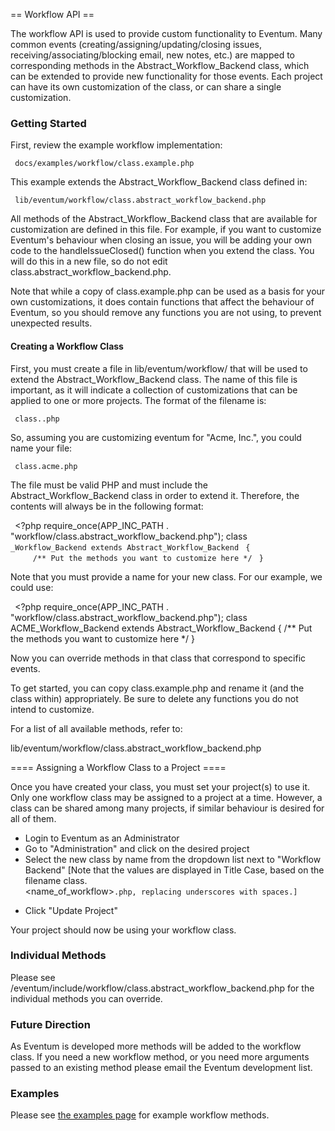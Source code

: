 == Workflow API ==

The workflow API is used to provide custom functionality to Eventum. Many common events (creating/assigning/updating/closing issues, receiving/associating/blocking email, new notes, etc.) are mapped to corresponding methods in the Abstract_Workflow_Backend class, which can be extended to provide new functionality for those events. Each project can have its own customization of the class, or can share a single customization.

### Getting Started

First, review the example workflow implementation:

` docs/examples/workflow/class.example.php`

This example extends the Abstract_Workflow_Backend class defined in:

` lib/eventum/workflow/class.abstract_workflow_backend.php`

All methods of the Abstract_Workflow_Backend class that are available for customization are defined in this file. For example, if you want to customize Eventum's behaviour when closing an issue, you will be adding your own code to the handleIssueClosed() function when you extend the class. You will do this in a new file, so do not edit class.abstract_workflow_backend.php.

Note that while a copy of class.example.php can be used as a basis for your own customizations, it does contain functions that affect the behaviour of Eventum, so you should remove any functions you are not using, to prevent unexpected results.

#### Creating a Workflow Class

First, you must create a file in lib/eventum/workflow/ that will be used to extend the Abstract_Workflow_Backend class. The name of this file is important, as it will indicate a collection of customizations that can be applied to one or more projects. The format of the filename is:

` class.`<name>`.php`

So, assuming you are customizing eventum for "Acme, Inc.", you could name your file:

` class.acme.php`

The file must be valid PHP and must include the Abstract_Workflow_Backend class in order to extend it. Therefore, the contents will always be in the following format:

` `<?php
  require_once(APP_INC_PATH . "workflow/class.abstract_workflow_backend.php");
  class <name>`_Workflow_Backend extends Abstract_Workflow_Backend`
` {`
`     /** Put the methods you want to customize here */`
` }`

Note that you must provide a name for your new class. For our example, we could use:

` `<?php
  require_once(APP_INC_PATH . "workflow/class.abstract_workflow_backend.php");
  class ACME_Workflow_Backend extends Abstract_Workflow_Backend
  {
      /** Put the methods you want to customize here */
  }

Now you can override methods in that class that correspond to specific events.

To get started, you can copy class.example.php and rename it (and the class within) appropriately. Be sure to delete any functions you do not intend to customize.

For a list of all available methods, refer to:

  lib/eventum/workflow/class.abstract_workflow_backend.php

==== Assigning a Workflow Class to a Project ====

Once you have created your class, you must set your project(s) to use it. Only one workflow class may be assigned to a project at a time. However, a class can be shared among many projects, if similar behaviour is desired for all of them.

* Login to Eventum as an Administrator
* Go to "Administration" and click on the desired project
* Select the new class by name from the dropdown list next to "Workflow Backend" [Note that the values are displayed in Title Case, based on the filename class.<name_of_workflow>`.php, replacing underscores with spaces.]`

-   Click "Update Project"

Your project should now be using your workflow class.

### Individual Methods

Please see /eventum/include/workflow/class.abstract_workflow_backend.php for the individual methods you can override.

### Future Direction

As Eventum is developed more methods will be added to the workflow class. If you need a new workflow method, or you need more arguments passed to an existing method please email the Eventum development list.

### Examples

Please see [the examples page](WorkflowExamples "wikilink") for example workflow methods.